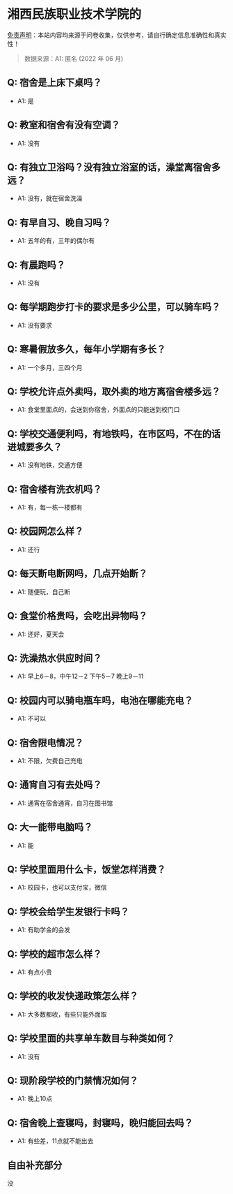 # 湘西民族职业技术学院的

[免责声明](https://colleges.chat/#_3)：本站内容均来源于问卷收集，仅供参考，请自行确定信息准确性和真实性！

> 数据来源：A1: 匿名 (2022 年 06 月)

## Q: 宿舍是上床下桌吗？

- A1: 是

## Q: 教室和宿舍有没有空调？

- A1: 没有

## Q: 有独立卫浴吗？没有独立浴室的话，澡堂离宿舍多远？

- A1: 没有，就在宿舍洗澡

## Q: 有早自习、晚自习吗？

- A1: 五年的有，三年的偶尔有

## Q: 有晨跑吗？

- A1: 没有

## Q: 每学期跑步打卡的要求是多少公里，可以骑车吗？

- A1: 没有要求

## Q: 寒暑假放多久，每年小学期有多长？

- A1: 一个多月，三四个月

## Q: 学校允许点外卖吗，取外卖的地方离宿舍楼多远？

- A1: 食堂里面点的，会送到你宿舍，外面点的只能送到校门口

## Q: 学校交通便利吗，有地铁吗，在市区吗，不在的话进城要多久？

- A1: 没有地铁，交通方便

## Q: 宿舍楼有洗衣机吗？

- A1: 有，每一栋一楼都有

## Q: 校园网怎么样？

- A1: 还行

## Q: 每天断电断网吗，几点开始断？

- A1: 随便玩，自己断

## Q: 食堂价格贵吗，会吃出异物吗？

- A1: 还好，夏天会

## Q: 洗澡热水供应时间？

- A1: 早上6－8，中午12－2  下午5－7  晚上9－11

## Q: 校园内可以骑电瓶车吗，电池在哪能充电？

- A1: 不可以

## Q: 宿舍限电情况？

- A1: 不限，欠费自己充电

## Q: 通宵自习有去处吗？

- A1: 通宵在宿舍通宵，自习在图书馆

## Q: 大一能带电脑吗？

- A1: 能

## Q: 学校里面用什么卡，饭堂怎样消费？

- A1: 校园卡，也可以支付宝，微信

## Q: 学校会给学生发银行卡吗？

- A1: 有助学金的会发

## Q: 学校的超市怎么样？

- A1: 有点小贵

## Q: 学校的收发快递政策怎么样？

- A1: 大多数都收，有些只能外面取

## Q: 学校里面的共享单车数目与种类如何？

- A1: 没有

## Q: 现阶段学校的门禁情况如何？

- A1: 晚上10点

## Q: 宿舍晚上查寝吗，封寝吗，晚归能回去吗？

- A1: 有些差，11点就不能出去

## 自由补充部分

没